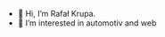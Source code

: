 - 👋 Hi, I’m Rafał Krupa. 
- 👀 I’m interested in automotiv and web
<!---
-  and mobile desing. I'm an  future Frontend Developer seeking an entry-level position in Company where i can use my skills in coding, troubleshooting complex problems, and assisting in the  completion of projects.
- 🌱 I’m currently learning HTML, CSS, JavaScript, Sass, React
- 📫 How to reach me rafalkrupa95@op.pl 

<!---
stuntsxlc4/stuntsxlc4 is a ✨ special ✨ repository because its `README.md` (this file) appears on your GitHub profile.
You can click the Preview link to take a look at your changes.
--->
